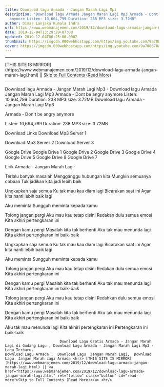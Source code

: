 ```yaml
---
title: Download lagu Armada - Jangan Marah Lagi Mp3
description: "Download lagu Armada Jangan Marah Lagi Mp3 Armada - Dont be angry
  anymore Listen: 10,664,799 Duration: 238 MP3 size: 3.72MB"
author: Dimas Lanjaka Kumala Indra
url: https://www.webmanajemen.com/2019/12/download-lagu-armada-jangan-marah-lagi.html
date: 2019-12-04T13:29:28+07:00
updated: 2019-12-04T06:25:00.000Z
thumbnail: https://imgcdn.000webhostapp.com/https/img.youtube.com/9a708670a41e5a292a86ba1a4b235d04.jpeg
cover: https://imgcdn.000webhostapp.com/https/img.youtube.com/9a708670a41e5a292a86ba1a4b235d04.jpeg
---
```


<hr/> [THIS SITE IS MIRROR](https://www.webmanajemen.com/2019/12/download-lagu-armada-jangan-marah-lagi.html) || <a href="https://www.webmanajemen.com/2019/12/download-lagu-armada-jangan-marah-lagi.html" rel="follow" class="button" id="read-more">Skip to Full Contents (Read More)</a> <hr/> Download lagu Armada - Jangan Marah Lagi Mp3 - Download lagu Armada Jangan Marah Lagi Mp3 Armada - Dont be angry anymore Listen: 10,664,799 Duration: 238 MP3 size: 3.72MB Download lagu Armada - Jangan Marah Lagi Mp3

  Armada - Don't be angry anymore 

  Listen: 10,664,799 
  Duration: 238 
  MP3 size: 3.72MB 

  Download Links 
  Download Mp3 Server 1 

  Download Mp3 Server 2 
  Download Server 3 


  Google Drive   Google Drive 1 
  Google Drive 2 
  Google Drive 3 
  Google Drive 4 
  Google Drive 5 
  Google Drive 6 
  Google Drive 7 


                             
Lirik Armada - Jangan Marah Lagi:
                             
Terlalu banyak masalah
  Mengganggu hubungan kita
  Mungkin semuanya cobaan
  Tuk jadikan kita jadi lebih baik
  
  Ungkapkan saja semua
  Ku tak mau kau diam lagi
  Bicarakan saat ini
  Agar kita nanti lebih baik lagi
  
  Aku meminta
  Sungguh meminta kepada kamu
  
  Tolong jangan pergi
  Aku mau kau tetap disini
  Redakan dulu semua emosi
  Kita akhiri pertengkaran ini
  
  Dengan kamu pergi
  Masalah kita tak berhenti
  Aku tak mau menunda lagi
  Kita akhiri pertengkaran ini baik-baik
  
  Ungkapkan saja semua
  Ku tak mau kau diam lagi
  Bicarakan saat ini
  Agar kita nanti lebih baik lagi
  
  Aku meminta
  Sungguh meminta kepada kamu
  
  Tolong jangan pergi
  Aku mau kau tetap disini
  Redakan dulu semua emosi
  Kita akhiri pertengkaran ini
  
  Dengan kamu pergi
  Masalah kita tak berhenti
  Aku tak mau menunda lagi
  Kita akhiri pertengkaran ini baik-baik
  
  Tolong jangan pergi
  Aku mau kau tetap disini
  Redahkan dulu semua emosi
  Kita akhiri pertengkaran ini
  
  Dengan kamu pergi
  Masalah kita tak berhenti
  Aku tak mau menunda lagi
  Kita akhiri pertengkaran ini baik-baik
  
  Aku tak mau menunda lagi
  Kita akhiri pertengkaran ini
  Pertengkaran ini baik-baik                                 
                                 
                             Download Lagu Gratis Armada - Jangan Marah Lagi di Gudang Lagu , Download Lagu Armada - Jangan Marah Lagi Mp3 - Lagu Terbaru.                                                         Download Lagu Armada ,  Download Lagu  Jangan Marah Lagi,  Download Lagu  Jangan Marah Lagi Armada <hr/> [THIS SITE IS MIRROR](https://www.webmanajemen.com/2019/12/download-lagu-armada-jangan-marah-lagi.html) || <a href="https://www.webmanajemen.com/2019/12/download-lagu-armada-jangan-marah-lagi.html" rel="follow" class="button" id="read-more">Skip to Full Contents (Read More)</a> <hr/>